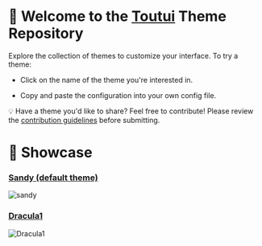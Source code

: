 # 🦜 Welcome to the [Toutui](https://github.com/AlbanDAVID/Toutui) Theme Repository

Explore the collection of themes to customize your interface. To try a theme:

  - Click on the name of the theme you're interested in.

  - Copy and paste the configuration into your own config file.

💡 Have a theme you'd like to share? Feel free to contribute! Please review the [contribution guidelines](https://github.com/AlbanDAVID/Toutui-theme/blob/main/CONTRIBUTING.md) before submitting.

# 🎨 Showcase

### [Sandy (default theme)](https://github.com/AlbanDAVID/Toutui-theme/blob/main/theme/sandy.toml)
![sandy](https://github.com/user-attachments/assets/3007a6fd-e54a-4015-989b-3f4408e95b7d)

### [Dracula1](https://github.com/AlbanDAVID/Toutui-theme/blob/main/theme/dracula1.toml)
![Dracula1](https://github.com/user-attachments/assets/54a92675-fb6c-469a-972e-adffde4de1eb)
